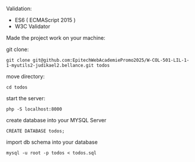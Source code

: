 Validation:

- ES6 ( ECMAScript 2015 )
- W3C Validator

Made the project work on your machine:

git clone:

`git clone git@github.com:EpitechWebAcademiePromo2025/W-COL-501-LIL-1-1-myutils2-judikael2.bellance.git todos`

move directory:

`cd todos`

start the server:

`php -S localhost:8000`

create database into your MYSQL Server

`CREATE DATABASE todos;`

import db schema into your database

`mysql -u root -p todos < todos.sql`